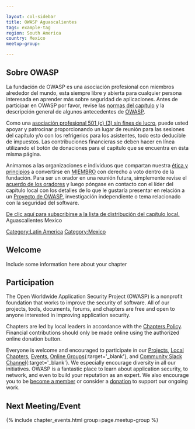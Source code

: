 ```yaml
---

layout: col-sidebar
title: OWASP Aguascalientes
tags: example-tag
region: South America
country: Mexico
meetup-group:

---
```


## Sobre OWASP

La fundación de OWASP es una asociación profesional con miembros
alrededor del mundo, esta siempre libre y abierta para cualquier persona
interesada en aprender más sobre seguridad de aplicaciones. Antes de
participar en OWASP por favor, revise las [normas del
capítulo](http://www.owasp.org/index.php/Chapter_Rules) y la
descripción general de algunos antecedentes de
[OWASP](http://www.owasp.org/images/9/9f/2009-OWASP_KeyNote-V2.pdf).

Como una [asociación profesional 501 (c) (3) sin fines de
lucro](http://www.owasp.org/index.php/About_OWASP), puede usted apoyar y
patrocinar proporcionando un lugar de reunión para las sesiones del
capítulo y/o con los refrigerios para los asistentes, todo esto
deducible de impuestos. Las contribuciones financieras se deben hacer en
línea utilizando el botón de donaciones para el capítulo que se
encuentra en ésta misma página.

Animamos a las organizaciones e individuos que compartan nuestra [ética
y
principios](http://www.owasp.org/index.php/About_The_Open_Web_Application_Security_Project)
a convertirse en
[MIEMBRO](http://www.owasp.org/index.php/Membership#Categories_of_Membership_.26_Supporters)
con derecho a voto dentro de la fundación. Para ser un orador en una
reunión futura, simplemente revise el [acuerdo de los
oradores](http://www.owasp.org/index.php/Speaker_Agreement) y luego
póngase en contacto con el líder del capítulo local con los detalles de
lo que le gustaría presentar en relación a un [Proyecto de
OWASP](http://www.owasp.org/index.php/Category:OWASP_Project),
investigación independiente o tema relacionado con la seguridad del
software.

[De clic aquí para subscribirse a la lista de distribución del capítulo
local.](https://lists.owasp.org/mailman/listinfo/owasp-aguascalientes_mexico)
<paypal>Aguascalientes Mexico</paypal>

[Category:Latin America](Category:Latin_America )
[Category:Mexico](Category:Mexico )

## Welcome
Include some information here about your chapter

## Participation
The Open Worldwide Application Security Project (OWASP) is a nonprofit foundation that works to improve the security of software. All of our projects, tools, documents, forums, and chapters are free and open to anyone interested in improving application security. 

Chapters are led by local leaders in accordance with the [Chapters Policy](/www-policy/operational/chapters). Financial contributions should only be made online using the authorized online donation button. 

Everyone is welcome and encouraged to participate in our [Projects](/projects/), [Local Chapters](/chapters/), [Events](/events/), [Online Groups](https://groups.google.com/a/owasp.com/){:target='_blank'}, and [Community Slack Channel](https://owasp.slack.com/){:target='_blank'}. We especially encourage diversity in all our initiatives. OWASP is a fantastic place to learn about application security, to network, and even to build your reputation as an expert. We also encourage you to be [become a member](/membership/) or consider a [donation](/donate/) to support our ongoing work.

Next Meeting/Event <!-- You should keep this section as it will populate your meetup events -->
---------------------
{% include chapter_events.html group=page.meetup-group %}

<!-- You should delete this comment

Standard Chapter Page Template
This is an example of a Project or Chapter page.
Please change these items to indicate the actual information you wish to present. In addition to this information, the 'front-matter' above the text should be modified to reflect your actual information.  An explanation of each of the front-matter items is below:

{front matter for this file}

```
- layout: This is the layout used by project and chapter pages.  You should leave this value as col-sidebar
- title: This is the title of your project or chapter page, usually the name.  For example, OWASP Zed Attack Proxy or OWASP Baltimore
- tags: This is a space-delimited list of tags you associate with your project or chapter.  If you are using tabs, at least one of these tags should be unique in order to be used in the tabs files (an example tab is included in this repo) 
- region: This is the region you are in according to our data
```

{copy for this file (index.md)}
Replace the text above the commented area with your information in the format below:
```
## Welcome
Include some information here about your chapter

## Participation
The Open Worldwide Application Security Project (OWASP) is a nonprofit foundation that works to improve the security of software. All of our projects ,tools, documents, forums, and chapters are free and open to anyone interested in improving application security. 

Chapters are led by local leaders in accordance with the [Chapter Leader Handbook](/www-policy/rules-of-procedure/chapter-handbook). Financial contributions should only be made online using the authorized online donation button. To be a SPEAKER at ANY OWASP Chapter in the world simply review the [speaker agreement](/www-policy/speaker-agreement) and then contact the local chapter leader with details of what OWASP Project, independent research, or related software security topic you would like to present.

Everyone is welcome and encouraged to participate in our [Projects](/projects), [Local Chapters](/chapters), [Events](/events), [Online Groups](https://groups.google.com/a/owasp.com/){:target='_blank'}, and [Community Slack Channel](https://owasp.slack.com/){:target='_blank'}. We especially encourage diversity in all our initiatives. OWASP is a fantastic place to learn about application security, to network, and even to build your reputation as an expert. We also encourage you to be [become a member](/membership) or consider a [donation](/donate) to support our ongoing work.

## Next Meeting/Event
---------------------
{% comment %}
{% include chapter_events.html group=page.meetup-group %}
{% endcomment %}

```
{info.md}

This separate file is where you should place links to your Google Group and Meetup page. It will be automatically rendered in the column sidebar.

{leaders.md}

Another separate file that should simply include each leaders name with mailto link as a list. It will also be automatically rendered in the column sidebar.

-->




